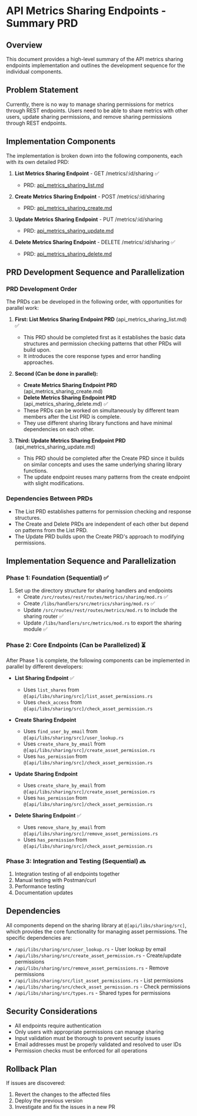 # API Metrics Sharing Endpoints - Summary PRD

## Overview
This document provides a high-level summary of the API metrics sharing endpoints implementation and outlines the development sequence for the individual components.

## Problem Statement
Currently, there is no way to manage sharing permissions for metrics through REST endpoints. Users need to be able to share metrics with other users, update sharing permissions, and remove sharing permissions through REST endpoints.

## Implementation Components
The implementation is broken down into the following components, each with its own detailed PRD:

1. **List Metrics Sharing Endpoint** - GET /metrics/:id/sharing ✅
   - PRD: [api_metrics_sharing_list.md](/Users/dallin/buster/buster/api/prds/active/api_metrics_sharing_list.md)

2. **Create Metrics Sharing Endpoint** - POST /metrics/:id/sharing
   - PRD: [api_metrics_sharing_create.md](/Users/dallin/buster/buster/api/prds/active/api_metrics_sharing_create.md)

3. **Update Metrics Sharing Endpoint** - PUT /metrics/:id/sharing
   - PRD: [api_metrics_sharing_update.md](/Users/dallin/buster/buster/api/prds/active/api_metrics_sharing_update.md)

4. **Delete Metrics Sharing Endpoint** - DELETE /metrics/:id/sharing ✅
   - PRD: [api_metrics_sharing_delete.md](/Users/dallin/buster/buster/api/prds/active/api_metrics_sharing_delete.md)

## PRD Development Sequence and Parallelization

### PRD Development Order
The PRDs can be developed in the following order, with opportunities for parallel work:

1. **First: List Metrics Sharing Endpoint PRD** (api_metrics_sharing_list.md) ✅
   - This PRD should be completed first as it establishes the basic data structures and permission checking patterns that other PRDs will build upon.
   - It introduces the core response types and error handling approaches.

2. **Second (Can be done in parallel):**
   - **Create Metrics Sharing Endpoint PRD** (api_metrics_sharing_create.md)
   - **Delete Metrics Sharing Endpoint PRD** (api_metrics_sharing_delete.md) ✅
   - These PRDs can be worked on simultaneously by different team members after the List PRD is complete.
   - They use different sharing library functions and have minimal dependencies on each other.

3. **Third: Update Metrics Sharing Endpoint PRD** (api_metrics_sharing_update.md)
   - This PRD should be completed after the Create PRD since it builds on similar concepts and uses the same underlying sharing library functions.
   - The update endpoint reuses many patterns from the create endpoint with slight modifications.

### Dependencies Between PRDs
- The List PRD establishes patterns for permission checking and response structures.
- The Create and Delete PRDs are independent of each other but depend on patterns from the List PRD.
- The Update PRD builds upon the Create PRD's approach to modifying permissions.

## Implementation Sequence and Parallelization

### Phase 1: Foundation (Sequential) ✅
1. Set up the directory structure for sharing handlers and endpoints
   - Create `/src/routes/rest/routes/metrics/sharing/mod.rs` ✅
   - Create `/libs/handlers/src/metrics/sharing/mod.rs` ✅
   - Update `/src/routes/rest/routes/metrics/mod.rs` to include the sharing router ✅
   - Update `/libs/handlers/src/metrics/mod.rs` to export the sharing module ✅

### Phase 2: Core Endpoints (Can be Parallelized) ⏳
After Phase 1 is complete, the following components can be implemented in parallel by different developers:

- **List Sharing Endpoint** ✅
  - Uses `list_shares` from `@[api/libs/sharing/src]/list_asset_permissions.rs`
  - Uses `check_access` from `@[api/libs/sharing/src]/check_asset_permission.rs`

- **Create Sharing Endpoint**
  - Uses `find_user_by_email` from `@[api/libs/sharing/src]/user_lookup.rs`
  - Uses `create_share_by_email` from `@[api/libs/sharing/src]/create_asset_permission.rs`
  - Uses `has_permission` from `@[api/libs/sharing/src]/check_asset_permission.rs`

- **Update Sharing Endpoint**
  - Uses `create_share_by_email` from `@[api/libs/sharing/src]/create_asset_permission.rs`
  - Uses `has_permission` from `@[api/libs/sharing/src]/check_asset_permission.rs`

- **Delete Sharing Endpoint** ✅
  - Uses `remove_share_by_email` from `@[api/libs/sharing/src]/remove_asset_permissions.rs`
  - Uses `has_permission` from `@[api/libs/sharing/src]/check_asset_permission.rs`

### Phase 3: Integration and Testing (Sequential) 🔜
1. Integration testing of all endpoints together
2. Manual testing with Postman/curl
3. Performance testing
4. Documentation updates

## Dependencies
All components depend on the sharing library at `@[api/libs/sharing/src]`, which provides the core functionality for managing asset permissions. The specific dependencies are:

- `/api/libs/sharing/src/user_lookup.rs` - User lookup by email
- `/api/libs/sharing/src/create_asset_permission.rs` - Create/update permissions
- `/api/libs/sharing/src/remove_asset_permissions.rs` - Remove permissions
- `/api/libs/sharing/src/list_asset_permissions.rs` - List permissions
- `/api/libs/sharing/src/check_asset_permission.rs` - Check permissions
- `/api/libs/sharing/src/types.rs` - Shared types for permissions

## Security Considerations
- All endpoints require authentication
- Only users with appropriate permissions can manage sharing
- Input validation must be thorough to prevent security issues
- Email addresses must be properly validated and resolved to user IDs
- Permission checks must be enforced for all operations

## Rollback Plan
If issues are discovered:
1. Revert the changes to the affected files
2. Deploy the previous version
3. Investigate and fix the issues in a new PR